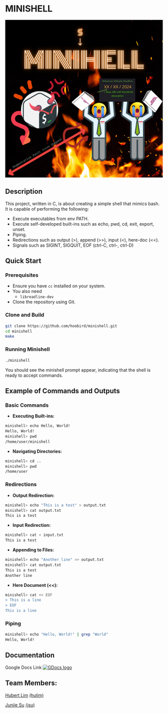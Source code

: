 # MINISHELL
![Logo](./README_RESOURCES/Minishell_logo.png)

## Description
This project, written in C, is about creating a simple shell that mimics bash. It is capable of performing the following:
- Execute executables from env PATH.
- Execute self-developed built-ins such as echo, pwd, cd, exit, export, unset.
- Piping.
- Redirections such as output (>), append (>>), input (<), here-doc (<<).
- Signals such as SIGINT, SIGQUIT, EOF (ctrl-C, ctrl-\, ctrl-D)

## Quick Start

### Prerequisites
- Ensure you have `cc` installed on your system.
- You also need
  - `libreadline-dev`
- Clone the repository using Git.

### Clone and Build

```bash
git clone https://github.com/hoobird/minishell.git
cd minishell
make
```

### Running Minishell

```bash
./minishell
```

You should see the minishell prompt appear, indicating that the shell is ready to accept commands.

## Example of Commands and Outputs

### Basic Commands

- **Executing Built-ins:**

```bash
minishell> echo Hello, World!
Hello, World!
minishell> pwd
/home/user/minishell
```

- **Navigating Directories:**

```bash
minishell> cd ..
minishell> pwd
/home/user
```

### Redirections

- **Output Redirection:**

```bash
minishell> echo "This is a test" > output.txt
minishell> cat output.txt
This is a test
```

- **Input Redirection:**

```bash
minishell> cat < input.txt
This is a test
```

- **Appending to Files:**

```bash
minishell> echo "Another line" >> output.txt
minishell> cat output.txt
This is a test
Another line
```

- **Here Document (<<):**

```bash
minishell> cat << EOF
> This is a line
> EOF
This is a line
```

### Piping

```bash
minishell> echo "Hello, World!" | grep "World"
Hello, World!
```

## Documentation
Google Docs Link [![GDocs logo](https://www.gstatic.com/images/branding/product/1x/docs_2020q4_48dp.png)](https://docs.google.com/document/d/110aoK4tEYZb7dgFtXNXJpPI-a2cLozeHmbdc43mXKzU/edit?usp=sharing)

## Team Members:

[Hubert Lim](https://github.com/hoobird)     [(hulim)](https://profile.intra.42.fr/users/hulim)

[Junjie Su](https://github.com/paperandpencil)     [(jsu)](https://profile.intra.42.fr/users/jsu)
